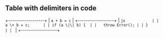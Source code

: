 ## Table with delimiters in code

+------------------+
| `a + b = c`      |
+------------------+
| ```js            |
| a \+ b = c;      |
| if (a \|\| b) {  |
|   throw Error(); |
| }                |
| ```              |
+------------------+
